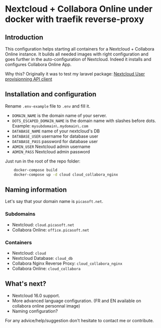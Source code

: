 # Nextcloud + Collabora Online under docker with traefik reverse-proxy

## Introduction

This configuration helps starting all containers for a Nextcloud + Collabora Online instance.
It builds all needed images with right configuration and goes further in the auto-configuration of Nextcloud. Indeed it installs and configures Collabora Online App.

Why this? Originally it was to test my laravel package: [Nextcloud User provisionning API client](https://github.com/MercierCorentin/laravel-nextcloud-api-client)

## Installation and configuration

Rename `.env-example` file to `.env` and fill it.

- `DOMAIN_NAME` is the domain name of your server.
- `DOTS_ESCAPED_DOMAIN_NAME` is the domain name with slashes before dots. Example: `mysubdomain\.mydomain\.com`
- `DATABASE_NAME` name of your nextcloud's DB
- `DATABASE_USER` username for database user
- `DATABASE_PASS` password for database user
- `ADMIN_USER` Nextcloud admin username
- `ADMIN_PASS` Nextcloud admin password
  
Just run in the root of the repo folder:

```bash
    docker-compose build
    docker-compose up -d cloud cloud_collabora_nginx
```

## Naming information

Let's say that your domain name is `picasoft.net`.

### Subdomains

- Nextcloud: `cloud.picasoft.net`
- Collabora Online: `office.picasoft.net`

### Containers

- Nextcloud: `cloud`
- Nextcloud Database: `cloud_db`
- Collabora Nginx Reverse Proxy: `cloud_collabora_nginx`
- Collabora Online: `cloud_collabora`

## What's next? 

- Nextcloud 16.0 support.
- More advanced language configuration. (FR and EN available on collabora online personnal image)
- Naming configuration?

For any advice/help/suggestion don't hesitate to contact me or contribute.
